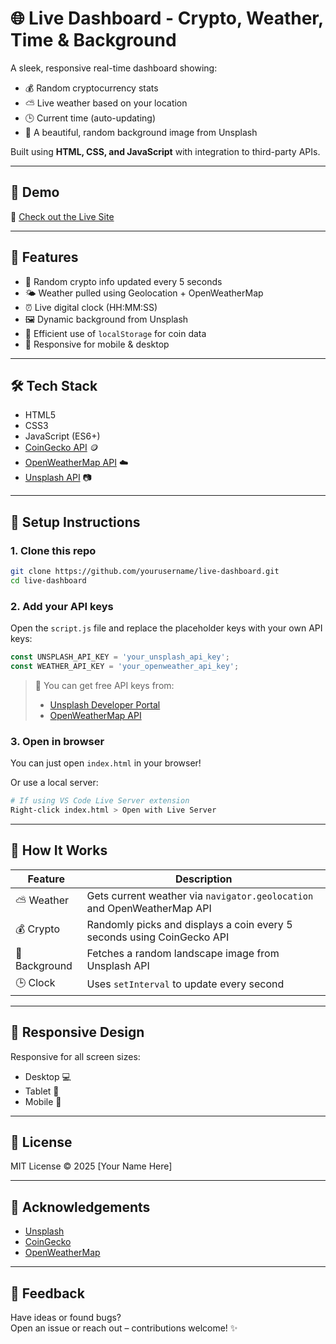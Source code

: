 # 🌐 Live Dashboard - Crypto, Weather, Time & Background

A sleek, responsive real-time dashboard showing:

- 💰 Random cryptocurrency stats  
- ⛅ Live weather based on your location  
- 🕒 Current time (auto-updating)  
- 🌄 A beautiful, random background image from Unsplash

Built using **HTML, CSS, and JavaScript** with integration to third-party APIs.

---

## 🎥 Demo

🔗 [Check out the Live Site](https://your-live-site-url.com)

---

## 🚀 Features

- 🔄 Random crypto info updated every 5 seconds  
- 🌤️ Weather pulled using Geolocation + OpenWeatherMap  
- ⏰ Live digital clock (HH:MM:SS)  
- 🖼️ Dynamic background from Unsplash  
- 💾 Efficient use of `localStorage` for coin data  
- 📱 Responsive for mobile & desktop  

---

## 🛠️ Tech Stack

- HTML5  
- CSS3  
- JavaScript (ES6+)  
- [CoinGecko API](https://www.coingecko.com/en/api) 🪙  
- [OpenWeatherMap API](https://openweathermap.org/api) ☁️  
- [Unsplash API](https://unsplash.com/developers) 📷  

---

## 🔧 Setup Instructions

### 1. Clone this repo

```bash
git clone https://github.com/yourusername/live-dashboard.git
cd live-dashboard
```
### 2. Add your API keys
Open the `script.js` file and replace the placeholder keys with your own API keys:
```js
const UNSPLASH_API_KEY = 'your_unsplash_api_key';
const WEATHER_API_KEY = 'your_openweather_api_key';
```
> 🔐 You can get free API keys from:
>
> - [Unsplash Developer Portal](https://unsplash.com/developers)
> - [OpenWeatherMap API](https://openweathermap.org/api)

### 3. Open in browser

You can just open `index.html` in your browser!

Or use a local server:

```bash
# If using VS Code Live Server extension
Right-click index.html > Open with Live Server
```
---

## 🧠 How It Works

| Feature       | Description                                                       |
|---------------|-------------------------------------------------------------------|
| ⛅ Weather     | Gets current weather via `navigator.geolocation` and OpenWeatherMap API |
| 💰 Crypto     | Randomly picks and displays a coin every 5 seconds using CoinGecko API  |
| 🌅 Background | Fetches a random landscape image from Unsplash API                    |
| 🕒 Clock      | Uses `setInterval` to update every second                            |

---

## 📱 Responsive Design

Responsive for all screen sizes:

- Desktop 💻  
- Tablet 📱  
- Mobile 📲  

---

## 📄 License

MIT License © 2025 [Your Name Here]

---

## 🙌 Acknowledgements

- [Unsplash](https://unsplash.com/)  
- [CoinGecko](https://www.coingecko.com/)  
- [OpenWeatherMap](https://openweathermap.org/)  

---

## 💬 Feedback

Have ideas or found bugs?  
Open an issue or reach out – contributions welcome! ✨
